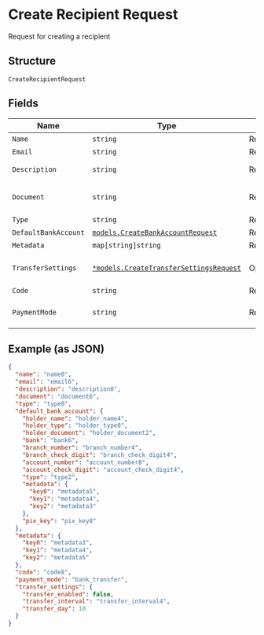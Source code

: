 
# Create Recipient Request

Request for creating a recipient

## Structure

`CreateRecipientRequest`

## Fields

| Name | Type | Tags | Description |
|  --- | --- | --- | --- |
| `Name` | `string` | Required | Recipient name |
| `Email` | `string` | Required | Recipient email |
| `Description` | `string` | Required | Recipient description |
| `Document` | `string` | Required | Recipient document number |
| `Type` | `string` | Required | Recipient type |
| `DefaultBankAccount` | [`models.CreateBankAccountRequest`](../../doc/models/create-bank-account-request.md) | Required | Bank account |
| `Metadata` | `map[string]string` | Required | Metadata |
| `TransferSettings` | [`*models.CreateTransferSettingsRequest`](../../doc/models/create-transfer-settings-request.md) | Optional | Receiver Transfer Information |
| `Code` | `string` | Required | Recipient code |
| `PaymentMode` | `string` | Required | Payment mode<br>**Default**: `"bank_transfer"` |

## Example (as JSON)

```json
{
  "name": "name0",
  "email": "email6",
  "description": "description0",
  "document": "document6",
  "type": "type0",
  "default_bank_account": {
    "holder_name": "holder_name4",
    "holder_type": "holder_type0",
    "holder_document": "holder_document2",
    "bank": "bank6",
    "branch_number": "branch_number4",
    "branch_check_digit": "branch_check_digit4",
    "account_number": "account_number8",
    "account_check_digit": "account_check_digit4",
    "type": "type2",
    "metadata": {
      "key0": "metadata5",
      "key1": "metadata4",
      "key2": "metadata3"
    },
    "pix_key": "pix_key8"
  },
  "metadata": {
    "key0": "metadata3",
    "key1": "metadata4",
    "key2": "metadata5"
  },
  "code": "code8",
  "payment_mode": "bank_transfer",
  "transfer_settings": {
    "transfer_enabled": false,
    "transfer_interval": "transfer_interval4",
    "transfer_day": 10
  }
}
```

